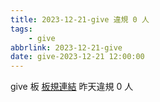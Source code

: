 ```yaml
---
title: 2023-12-21-give 違規 0 人
tags:
    - give
abbrlink: 2023-12-21-give
date: give-2023-12-21 12:00:00
---
```

give 板 [板規連結](https://www.ptt.cc/bbs/give/M.1612495900.A.C32.html)
昨天違規 0 人
